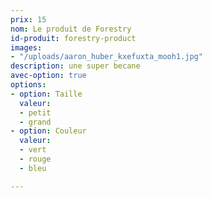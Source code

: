 ```yaml
---
prix: 15
nom: Le produit de Forestry
id-produit: forestry-product
images:
- "/uploads/aaron_huber_kxefuxta_mooh1.jpg"
description: une super becane
avec-option: true
options:
- option: Taille
  valeur:
  - petit
  - grand
- option: Couleur
  valeur:
  - vert
  - rouge
  - bleu

---
```

